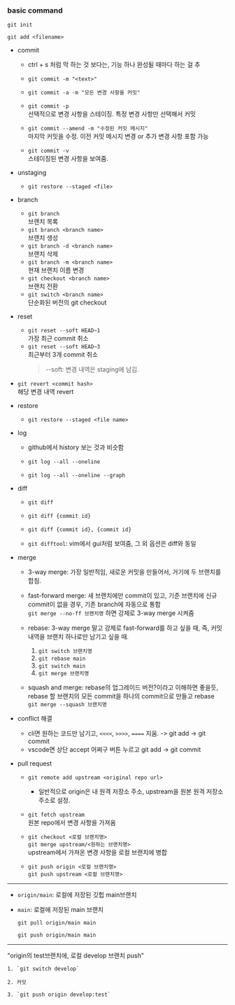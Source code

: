 ### basic command

`git init`

`git add <filename>`

- commit

  - ctrl + s 처럼 막 하는 것 보다는, 기능 하나 완성될 때마다 하는 걸 추

  - `git commit -m "<text>"`
  - `git commit -a -m "모든 변경 사항을 커밋"`
  - `git commit -p` <br>선택적으로 변경 사항을 스테이징. 특정 변경 사항만 선택해서 커밋
  - `git commit --amend -m "수정된 커밋 메시지"`<br>마지막 커밋을 수정. 이전 커밋 메시지 변경 or 추가 변경 사항 포함 가능
  - `git commit -v` <br>스테이징된 변경 사항을 보여줌.

- unstaging

  - `git restore --staged <file>`

- branch

  - `git branch`<br>브랜치 목록
  - `git branch <branch name>`<br>브랜치 생성
  - `git branch -d <branch name>`<br> 브랜치 삭제
  - `git branch -m <branch name>`<br> 현재 브랜치 이름 변경
  - `git checkout <branch name>`<br> 브랜치 전환
  - `git switch <branch name>`<br> 단순화된 버전의 git checkout

- reset

  - `git reset --soft HEAD~1`<br>가장 최근 commit 취소
  - `git reset --soft HEAD~3`<br>최근부터 3개 commit 취소
    > --soft: 변경 내역은 staging에 남김.

- `git revert <commit hash>`<br>해당 변경 내역 revert

- restore

  - `git restore --staged <file name>`

- log

  - github에서 history 보는 것과 비슷함

  - `git log --all --oneline`
  - `git log --all --oneline --graph`

- diff

  - `git diff`
  - `git diff {commit id}`
  - `git diff {commit id}, {commit id}`

  - `git difftool`: vim에서 gui처럼 보여줌, 그 외 옵션은 diff와 동일

- merge

  - 3-way merge: 가장 일반적임, 새로운 커밋을 만들어서, 거기에 두 브랜치를 합침.
  - fast-forward merge: 새 브랜치에만 commit이 있고, 기준 브랜치에 신규 commit이 없을 경우, 기존 branch에 자동으로 통합 <br>`git merge --no-ff 브랜치명` 하면 강제로 3-way merge 시켜줌

  - rebase: 3-way merge 말고 강제로 fast-forward를 하고 싶을 때, 즉, 커밋 내역을 브랜치 하나로만 남기고 싶을 때.

    1. `git switch 브랜치명`
    2. `git rebase main`
    3. `git switch main`
    4. `git merge 브랜치명`

  - squash and merge: rebase의 업그레이드 버전?이라고 이해하면 좋을듯, rebase 할 브랜치의 모든 commit을 하나의 commit으로 만들고 rebase<br>`git merge --squash 브랜치명`

- conflict 해결

  - cli면 원하는 코드만 남기고, `<<<<`, `>>>>`, `====` 지움. -> git add -> git commit
  - vscode면 상단 accept 어쩌구 버튼 누르고 git add -> git commit

- pull request

  - `git remote add upstream <original repo url>`

    - 일반적으로 origin은 내 원격 저장소 주소, upstream을 원본 원격 저장소 주소로 설정.

  - `git fetch upstream`<br> 원본 repo에서 변경 사항을 가져옴

  - `git checkout <로컬 브랜치명>`<br>`git merge upstream/<원하는 브랜치명>`<br>upstream에서 가져온 변경 사항을 로컬 브랜치에 병합

  - `git push origin <로컬 브랜치명>`<br>`git push upstream <로컬 브랜치명>`

---

- `origin/main`: 로컬에 저장된 깃헙 main브랜치
- `main`: 로컬에 저장된 main 브랜치

  `git pull origin/main main`

  `git push origin/main main`

---

"origin의 test브랜치에, 로컬 develop 브랜치 push"

    1. `git switch develop`

    2. 커밋

    3. `git push origin develop:test`

